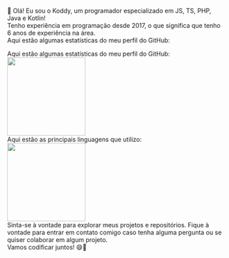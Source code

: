 👋 Olá! Eu sou o Koddy, um programador especializado em JS, TS, PHP, Java e Kotlin!
<br />
Tenho experiência em programação desde 2017, o que significa que tenho 6 anos de experiência na área.
<br />
Aqui estão algumas estatísticas do meu perfil do GitHub:
<br />
<div>
    Aqui estão algumas estatísticas do meu perfil do GitHub:
    <br />
    <img height="180em" src="https://github-readme-stats.vercel.app/api?username=koddydev&show_icons=true&theme=dracula&include_all_commits=true&count_private=true"/>
    <br />
    Aqui estão as principais linguagens que utilizo:
    <br />
    <img height="180em" src="https://github-readme-stats.vercel.app/api/top-langs/?username=koddydev&layout=compact&langs_count=7&theme=dracula&count_private=true"/>
    <br />
    Sinta-se à vontade para explorar meus projetos e repositórios. Fique à vontade para entrar em contato comigo caso tenha alguma pergunta ou se quiser colaborar em algum projeto.
  <br />
  Vamos codificar juntos! 😄🚀
</div>
